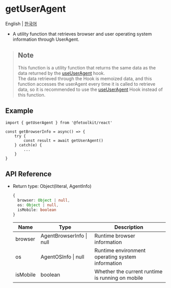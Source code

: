 # getUserAgent

English | [한국어](./getUserAgent_kr.md)

- A utility function that retrieves browser and user operating system information through UserAgent.

> ## Note
>
> This function is a utility function that returns the same data as the data returned by the [useUserAgent](../hooks/useUserAgent.md) hook.  
> The data retrieved through the Hook is memoized data, and this function accesses the userAgent every time it is called to retrieve data, so it is recommended to use the [useUserAgent](../hooks/useUserAgent.md) Hook instead of this function.

## Example

```tsx
import { getUserAgent } from '@fetoolkit/react'

const getBrowserInfo = async() => {
    try {
        const result = await getUserAgent()
    } catch(e) {
        ...
    }
}
```

## API Reference

- Return type: Object(literal, AgentInfo)
  ```typescript
  {
    browser: Object | null,
    os: Object | null,
    isMobile: boolean
  }
  ```
  | Name     | Type                     | Description                                      |
  | -------- | ------------------------ | ------------------------------------------------ |
  | browser  | AgentBrowserInfo \| null | Runtime browser information                      |
  | os       | AgentOSInfo \| null      | Runtime environment operating system information |
  | isMobile | boolean                  | Whether the current runtime is running on mobile |
